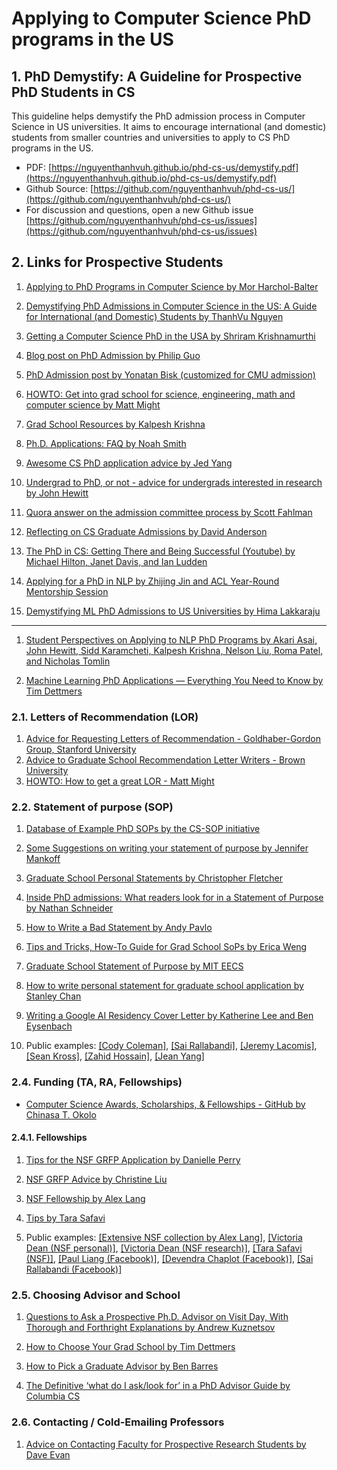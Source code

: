 # Applying to Computer Science PhD programs in the US


##  1. <a name='PhDDemystify:AGuidelineforProspectivePhDStudentsinCS'></a>PhD Demystify: A Guideline for Prospective PhD Students in CS
This guideline helps demystify the PhD admission process in Computer Science in US universities. It aims to encourage international (and domestic) students from smaller countries and universities to apply to CS PhD programs in the US.

- PDF: [https://nguyenthanhvuh.github.io/phd-cs-us/demystify.pdf](https://nguyenthanhvuh.github.io/phd-cs-us/demystify.pdf)
- Github Source: [https://github.com/nguyenthanhvuh/phd-cs-us/](https://github.com/nguyenthanhvuh/phd-cs-us/)
- For discussion and questions, open a new Github issue [https://github.com/nguyenthanhvuh/phd-cs-us/issues](https://github.com/nguyenthanhvuh/phd-cs-us/issues)



##  2. <a name='LinksforProspectiveStudents'></a>Links for Prospective Students

1. [Applying to PhD Programs in Computer Science by Mor Harchol-Balter](https://www.cs.cmu.edu/~harchol/gradschooltalk.pdf)

1. [Demystifying PhD Admissions in Computer Science in the US: A Guide for International (and Domestic) Students by ThanhVu Nguyen](https://github.com/nguyenthanhvuh/phd-cs-us/)

1. [Getting a Computer Science PhD in the USA by Shriram Krishnamurthi](https://parentheticallyspeaking.org/articles/us-cs-phd-faq/)

1. [Blog post on PhD Admission by Philip Guo](https://pg.ucsd.edu/PhD-application-tips.htm)

1. [PhD Admission post by Yonatan Bisk (customized for CMU admission)](https://talkingtorobots.com/FAQ.html)

1. [HOWTO: Get into grad school for science, engineering, math and computer science by Matt Might](https://matt.might.net/articles/how-to-apply-and-get-in-to-graduate-school-in-science-mathematics-engineering-or-computer-science/)

1. [Grad School Resources by Kalpesh Krishna](https://martiansideofthemoon.github.io/2018/05/29/grad-resources.html)

1. [Ph.D. Applications: FAQ by Noah Smith](https://docs.google.com/document/d/1lT-bsIP0GKfh8l5sQnM2hCzzR9prt-QLx16rimUOdIM/edit)


1. [Awesome CS PhD application advice by Jed Yang](https://jedyang.com/post/list-of-awesome-cs-phd-application-advice/)

1. [Undergrad to PhD, or not - advice for undergrads interested in research by John Hewitt](https://nlp.stanford.edu//~johnhew//undergrad-researchers.html)


1. [Quora answer on the admission committee process by Scott Fahlman](https://www.quora.com/What-does-the-admissions-committee-process-for-graduate-school-look-like-Do-you-sit-in-a-room-and-all-discuss-the-same-candidate-at-the-same-time-or-is-it-more-of-an-individual-process-with-opinions-aggregated-at-the-end)

1. [Reflecting on CS Graduate Admissions by David Anderson](https://da-data.blogspot.com/2015/03/reflecting-on-cs-graduate-admissions.html)

1. [The PhD in CS: Getting There and Being Successful (Youtube) by Michael Hilton, Janet Davis, and Ian Ludden](https://www.youtube.com/watch?v=Qn7eUeNw6vI)

1. [Applying for a PhD in NLP by Zhijing Jin and ACL Year-Round Mentorship Session](https://medium.com/@zhijing-jin/applying-for-a-phd-in-nlp-9d070a02cda0)

1. [Demystifying ML PhD Admissions to US Universities by Hima Lakkaraju](https://www.youtube.com/watch?v=z6TkkdlRWcU&ab_channel=HimabinduLakkaraju)

---

1. [Student Perspectives on Applying to NLP PhD Programs by Akari Asai, John Hewitt, Sidd Karamcheti, Kalpesh Krishna, Nelson Liu, Roma Patel, and Nicholas Tomlin](https://blog.nelsonliu.me/2019/10/24/student-perspectives-on-applying-to-nlp-phd-programs/)

1. [Machine Learning PhD Applications — Everything You Need to Know by Tim Dettmers](https://timdettmers.com/2018/11/26/phd-applications/)



<!-- 1. [A long, rambling, mostly personal corpus of advice on applying to Computer Science grad school (for UWCSE students) by Justine Sherry](https://people.eecs.berkeley.edu/~justine/advice.pdf) -->





###  2.1. <a name='LettersofRecommendationLOR'></a>Letters of Recommendation (LOR)


1. [Advice for Requesting Letters of Recommendation - Goldhaber-Gordon Group, Stanford University](https://ggg.stanford.edu/advice-recommendations) 
1. [Advice to Graduate School Recommendation Letter Writers - Brown University](https://cs.brown.edu/~sk/Memos/Grad-School-Recos/)  
1. [HOWTO: How to get a great LOR - Matt Might](https://matt.might.net/articles/how-to-recommendation-letter/) 


###  2.2. <a name='StatementofpurposeSOP'></a>Statement of purpose (SOP)


1. [Database of Example PhD SOPs by the CS-SOP initiative](https://cs-sop.org)

1. [Some Suggestions on writing your statement of purpose by Jennifer Mankoff](https://www.cc.gatech.edu/fce/people/jmankoff/gradschool/sops.html)

1. [Graduate School Personal Statements by Christopher Fletcher](http://cwfletcher.net/Pages/SoP.php)

1. [Inside PhD admissions: What readers look for in a Statement of Purpose by Nathan Schneider](https://nschneid.medium.com/inside-ph-d-admissions-what-readers-look-for-in-a-statement-of-purpose-3db4e6081f80)

1. [How to Write a Bad Statement by Andy Pavlo](https://www.cs.cmu.edu/~pavlo/blog/2015/10/how-to-write-a-bad-statement-for-a-computer-science-phd-admissions-application.html)

1. [Tips and Tricks, How-To Guide for Grad School SoPs by Erica Weng](https://t.co/J71ZD2dKJ1)

1. [Graduate School Statement of Purpose by MIT EECS](https://mitcommlab.mit.edu/eecs/commkit/graduate-school-personal-statement/)

1. [How to write personal statement for graduate school application by Stanley Chan](https://engineering.purdue.edu/ChanGroup/write_statement.html)

1. [Writing a Google AI Residency Cover Letter by Katherine Lee and Ben Eysenbach](https://colinraffel.com/blog/writing-a-google-ai-residency-cover-letter.html)

1. Public examples: [[Cody Coleman]](https://www.codycoleman.com/public/misc/Stanford-purpose.pdf), [[Sai Rallabandi]](http://www.cs.cmu.edu/~srallaba/pdfs/statement_PhD.pdf), [[Jeremy Lacomis]](https://www.cs.cmu.edu/~jlacomis/assets/statement/personal-statement-cmu.pdf), [[Sean Kross]](https://seankross.com/notes/grad-school-essays/ShortPersonalStatement.pdf), [[Zahid Hossain]](https://graphics.stanford.edu/~zhossain/grad/sop_mit.pdf), [[Jean Yang]](https://github.com/jeanqasaur/academic-application-materials/blob/master/phd-application-2007/personal_statement.pdf)


  <!--   \item \href{https://chrisblattman.com/blog/2022/01/11/}{Writing your statement of purpose} by Chris Blattman
  \item \href{http://www.pl-enthusiast.net/2022/10/03/how-to-write-a-grad-school-personal-statement/}{How to Write a Grad School Personal Statement} by Mike Hicks
  \item     \href{https://cs-sop.notion.site/cs-sop/CS-PhD-Statements-of-Purpose-df39955313834889b7ac5411c37b958d?p=f5d5980a71524ebaa4e6ae57266b847c&pm=s}{CS PhD SOP database} by cs-sop.org
 -->

<!-- ###  2.3. <a name='ResearchExperiencePublicationsandall'></a>Research Experience (Publications and all)
###  2.3. <a name='GPAandStandardTestsGREsIELETSTOEFL--'></a>GPA and Standard Tests (GREs, IELETS, TOEFL) -->

###  2.4. <a name='FundingTARAFellowships'></a>Funding (TA, RA, Fellowships)

  - [Computer Science Awards, Scholarships, & Fellowships - GitHub by Chinasa T. Okolo](https://github.com/chinasatokolo/csGraduateFellowships)

####  2.4.1. <a name='Fellowships'></a>Fellowships

1. [Tips for the NSF GRFP Application by Danielle Perry](https://web.uri.edu/graduate-writing-center/tips-for-the-nsf-grfp-application/)

1. [NSF GRFP Advice by Christine Liu](http://www.christineliuart.com/writing/2018/8/31/advice-for-applying-to-the-nsf-grfp)

1. [NSF Fellowship by Alex Lang](https://www.alexhunterlang.com/nsf-fellowship)

1. [Tips by Tara Safavi](https://tsafavi.github.io/nsf-grfp.html)

1. Public examples: [[Extensive NSF collection by Alex Lang]](https://docs.google.com/spreadsheets/d/1xoezGhbtcpg3BvNdag2F5dTQM-Xl2EELUgAfG1eUg0s/edit#gid=0), [[Victoria Dean (NSF personal)]](https://vdean.github.io/resources/NSF_Personal_Statement_Victoria_Dean.pdf), [[Victoria Dean (NSF research)]](https://vdean.github.io/resources/NSF_Research_Statement_Victoria_Dean.pdf), [[Tara Safavi (NSF)]](https://tsafavi.github.io/assets/pdf/nsf-personal.pdf), [[Paul Liang (Facebook)]](http://www.cs.cmu.edu/~pliang/research_statement_paul_liang_2020.pdf), [[Devendra Chaplot (Facebook)]](https://devendrachaplot.github.io/misc/DevendraChaplot_Statement2019.pdf), [[Sai Rallabandi (Facebook)]](http://www.cs.cmu.edu/~srallaba/pdfs/fellowships_mothersheet.pdf)

###  2.5. <a name='ChoosingAdvisorandSchool'></a>Choosing Advisor and School

1. [Questions to Ask a Prospective Ph.D. Advisor on Visit Day, With Thorough and Forthright Explanations by Andrew Kuznetsov](https://blog.ml.cmu.edu/2020/03/02/questions-to-ask-a-prospective-ph-d-advisor-on-visit-day-with-thorough-and-forthright-explanations/)

1. [How to Choose Your Grad School by Tim Dettmers](https://timdettmers.com/2022/03/13/how-to-choose-your-grad-school/)

1. [How to Pick a Graduate Advisor by Ben Barres](https://hst.mit.edu/sites/default/files/media/files/Barres%20BA.Neuron.80.275.2013.pdf)

1. [The Definitive ‘what do I ask/look for’ in a PhD Advisor Guide by Columbia CS](https://www.cs.columbia.edu/wp-content/uploads/2019/03/Get-Advisor.pdf)

###  2.6. <a name='ContactingCold-EmailingProfessors'></a>Contacting / Cold-Emailing Professors
1. [Advice on Contacting Faculty for Prospective Research Students by Dave Evan](https://uvasrg.github.io/prospective/)

